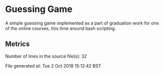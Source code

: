 # Guessing Game
A simple guessing game implemented as a part of graduation work for one of the online courses, this time around bash scripting.
## Metrics
Number of lines in the source file(s):
32

File generated at:
Tue  2 Oct 2018 15:12:42 BST
